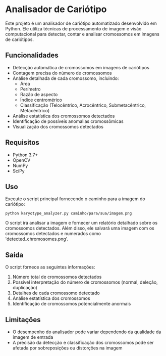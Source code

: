 # Analisador de Cariótipo

Este projeto é um analisador de cariótipo automatizado desenvolvido em Python. Ele utiliza técnicas de processamento de imagem e visão computacional para detectar, contar e analisar cromossomos em imagens de cariótipos.

## Funcionalidades

- Detecção automática de cromossomos em imagens de cariótipos
- Contagem precisa do número de cromossomos
- Análise detalhada de cada cromossomo, incluindo:
  - Área
  - Perímetro
  - Razão de aspecto
  - Índice centromérico
  - Classificação (Telocêntrico, Acrocêntrico, Submetacêntrico, Metacêntrico)
- Análise estatística dos cromossomos detectados
- Identificação de possíveis anomalias cromossômicas
- Visualização dos cromossomos detectados

## Requisitos

- Python 3.7+
- OpenCV
- NumPy
- SciPy

## Uso

Execute o script principal fornecendo o caminho para a imagem do cariótipo:

```
python karyotype_analyzer.py caminho/para/sua/imagem.png
```

O script irá analisar a imagem e fornecer um relatório detalhado sobre os cromossomos detectados. Além disso, ele salvará uma imagem com os cromossomos detectados e numerados como 'detected_chromosomes.png'.

## Saída

O script fornece as seguintes informações:

1. Número total de cromossomos detectados
2. Possível interpretação do número de cromossomos (normal, deleção, duplicação)
3. Detalhes de cada cromossomo detectado
4. Análise estatística dos cromossomos
5. Identificação de cromossomos potencialmente anormais

## Limitações

- O desempenho do analisador pode variar dependendo da qualidade da imagem de entrada
- A precisão da detecção e classificação dos cromossomos pode ser afetada por sobreposições ou distorções na imagem
